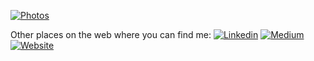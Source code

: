 [![Photos](https://raw.githubusercontent.com/shakedzy/shakedzy/master/banner.png)](https://shakedzy.xyz/photo-gallery)

Other places on the web where you can find me: 
[![Linkedin](https://img.shields.io/badge/LinkedIn-0077B5?style=for-the-badge&logo=linkedin&logoColor=white)](https://linkedin.com/in/shakedzy)
[![Medium](https://img.shields.io/badge/Medium-12100E?style=for-the-badge&logo=medium&logoColor=white)](https://medium.com/@shakedzy)
[![Website](https://img.shields.io/badge/shakedzy.xyz-F68315?style=for-the-badge&logo=googlechrome&logoColor=white&labelcolor=orange)](https://shakedzy.xyz)
